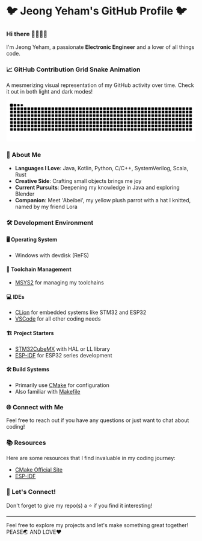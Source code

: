 # 🐦 Jeong Yeham's GitHub Profile 🐦

### Hi there 👋😘😘😘

I'm Jeong Yeham, a passionate **Electronic Engineer** and a lover of all things code. 
### 📈 GitHub Contribution Grid Snake Animation
A mesmerizing visual representation of my GitHub activity over time. Check it out in both light and dark modes!

<picture>
  <source media="(prefers-color-scheme: dark)" srcset="https://raw.githubusercontent.com/jeongyeham/jeongyeham/output/github-contribution-grid-snake-dark.svg">
  <source media="(prefers-color-scheme: light)" srcset="https://raw.githubusercontent.com/jeongyeham/jeongyeham/output/github-contribution-grid-snake.svg">
  <img alt="github contribution grid snake animation" src="https://raw.githubusercontent.com/jeongyeham/jeongyeham/output/github-contribution-grid-snake.svg">
</picture>

### 👤 About Me

- **Languages I Love**: Java, Kotlin, Python, C/C++, SystemVerilog, Scala, Rust
- **Creative Side**: Crafting small objects brings me joy
- **Current Pursuits**: Deepening my knowledge in Java and exploring Blender
- **Companion**: Meet 'Abeibei', my yellow plush parrot with a hat I knitted, named by my friend Lora

### 🛠️ Development Environment

#### 🖥️ Operating System
- Windows with devdisk (ReFS)

#### 🔧 Toolchain Management
- [MSYS2](https://www.msys2.org) for managing my toolchains

#### 💻 IDEs
- [CLion](https://www.jetbrains.com/clion) for embedded systems like STM32 and ESP32
- [VSCode](https://code.visualstudio.com) for all other coding needs

#### 🏗️ Project Starters
- [STM32CubeMX](https://www.st.com/en/development-tools/stm32cubemx) with HAL or LL library
- [ESP-IDF](https://www.espressif.com.cn/zh-hans/products/sdks/esp-idf) for ESP32 series development

#### 🛠️ Build Systems
- Primarily use [CMake](https://cmake.org/) for configuration
- Also familiar with [Makefile](https://www.gnu.org/software/make/)

### 🌐 Connect with Me
Feel free to reach out if you have any questions or just want to chat about coding!

### 📚 Resources
Here are some resources that I find invaluable in my coding journey:
- [CMake Official Site](https://cmake.org/)
- [ESP-IDF](https://github.com/espressif/esp-idf)

### 🎉 Let's Connect!
Don't forget to give my repo(s) a ⭐ if you find it interesting!

---

Feel free to explore my projects and let's make something great together!
PEASE🌏 AND LOVE❤️
